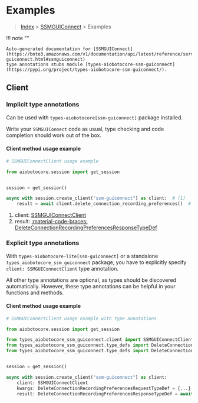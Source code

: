 # Examples

> [Index](../README.md) > [SSMGUIConnect](./README.md) > Examples

!!! note ""

    Auto-generated documentation for [SSMGUIConnect](https://boto3.amazonaws.com/v1/documentation/api/latest/reference/services/ssm-guiconnect.html#ssmguiconnect)
    type annotations stubs module [types-aiobotocore-ssm-guiconnect](https://pypi.org/project/types-aiobotocore-ssm-guiconnect/).

## Client

### Implicit type annotations

Can be used with `types-aiobotocore[ssm-guiconnect]` package installed.

Write your `SSMGUIConnect` code as usual,
type checking and code completion should work out of the box.



#### Client method usage example

```python
# SSMGUIConnectClient usage example

from aiobotocore.session import get_session


session = get_session()

async with session.create_client("ssm-guiconnect") as client:  # (1)
    result = await client.delete_connection_recording_preferences()  # (2)
```

1. client: [SSMGUIConnectClient](./client.md)
2. result: [:material-code-braces: DeleteConnectionRecordingPreferencesResponseTypeDef](./type_defs.md#deleteconnectionrecordingpreferencesresponsetypedef)






### Explicit type annotations

With `types-aiobotocore-lite[ssm-guiconnect]`
or a standalone `types_aiobotocore_ssm_guiconnect` package, you have to explicitly specify
`client: SSMGUIConnectClient` type annotation.

All other type annotations are optional, as types should be discovered automatically.
However, these type annotations can be helpful in your functions and methods.


#### Client method usage example

```python
# SSMGUIConnectClient usage example with type annotations

from aiobotocore.session import get_session

from types_aiobotocore_ssm_guiconnect.client import SSMGUIConnectClient
from types_aiobotocore_ssm_guiconnect.type_defs import DeleteConnectionRecordingPreferencesResponseTypeDef
from types_aiobotocore_ssm_guiconnect.type_defs import DeleteConnectionRecordingPreferencesRequestTypeDef


session = get_session()

async with session.create_client("ssm-guiconnect") as client:
    client: SSMGUIConnectClient
    kwargs: DeleteConnectionRecordingPreferencesRequestTypeDef = {...}
    result: DeleteConnectionRecordingPreferencesResponseTypeDef = await client.delete_connection_recording_preferences(**kwargs)
```




